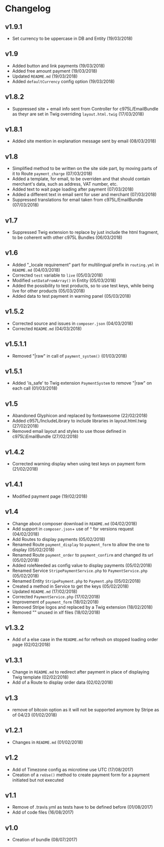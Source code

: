 # Changelog

v1.9.1
------
- Set currency to be uppercase in DB and Entity (19/03/2018)

v1.9
----
- Added button and link payments (19/03/2018)
- Added free amount payment (19/03/2018)
- Updated `README.md` (19/03/2018)
- Added `defaultCurrency` config option (19/03/2018)

v1.8.2
------
- Suppressed site + email info sent from Controller for c975L/EmailBundle as theyr are set in Twig overriding `layout.html.twig` (17/03/2018)

v1.8.1
------
- Added site mention in explanation message sent by email (08/03/2018)

v1.8
----
- Simplified method to be written on the site side part, by moving parts of it to Route `payment_charge` (07/03/2018)
- Added a template, for email, to be overriden and that should contain merchant's data, such as address, VAT number, etc.
- Added text to wait page loading after payment (07/03/2018)
- Added a different text in email sent for user and merchant (07/03/2018)
- Suppressed translations for email taken from c975L/EmailBundle (07/03/2018)

v1.7
----
- Suppressed Twig extension to replace by just include the html fragment, to be coherent with other c975L Bundles (06/03/2018)

v1.6
----
- Added "_locale requirement" part for multilingual prefix in `routing.yml` in `README.md` (04/03/2018)
- Corrected `test` variable to `live` (05/03/2018)
- Modified `setDataFromArray()` in Entity (05/03/2018)
- Added the possibility to test products, so to use test keys, while being live for other products (05/03/2018)
- Added data to test payment in warning panel (05/03/2018)

v1.5.2
------
- Corrected source and issues in `composer.json` (04/03/2018)
- Corrected `README.md` (04/03/2018)

v1.5.1.1
--------
- Removed "|raw" in call of `payment_system()` (01/03/2018)

v1.5.1
------
- Added 'is_safe' to Twig extension `PaymentSystem` to remove "|raw" on each call (01/03/2018)

v1.5
----
- Abandoned Glyphicon and replaced by fontawesome (22/02/2018)
- Added c957L/IncludeLibrary to include libraries in layout.html.twig (27/02/2018)
- Removed email layout and styles to use those defined in c975L\EmailBundle (27/02/2018)

v1.4.2
------
- Corrected warning display when using test keys on payment form (21/02/2018)

v1.4.1
------
- Modified payment page (19/02/2018)

v1.4
----
- Change about composer download in `README.md` (04/02/2018)
- Add support in `composer.json`+ use of ^ for versions request (04/02/2018)
- Add Routes to display payments (05/02/2018)
- Renamed Route `payment_display`  to `payment_form` to allow the one to display (05/02/2018)
- Renamed Route `payment_order`  to `payment_confirm` and changed its url (05/02/2018)
- Added roleNeeded as config value to display payments (05/02/2018)
- Renamed Service `StripePaymentService.php` to `PaymentService.php` (05/02/2018)
- Renamed Entity `StripePayment.php` to `Payment.php` (05/02/2018)
- Created a method in Service to get the keys (05/02/2018)
- Updated `README.md` (17/02/2018)
- Corrected `PaymentService.php` (17/02/2018)
- Improvement of `payment_form` (18/02/2018)
- Removed Stripe logos and replaced by a Twig extension (18/02/2018)
- Removed "<![CDATA[]]>" unused in xlf files (18/02/2018)

v1.3.2
------
- Add of a else case in the `README.md` for refresh on stopped loading order page (02/02/2018)

v1.3.1
------
- Change in `README.md` to redirect after payment in place of displaying Twig template (02/02/2018)
- Add of a Route to display order data (02/02/2018)

v1.3
----
- remove of bitcoin option as it will not be supported anymore by Stripe as of 04/23 (01/02/2018)

v1.2.1
------
- Changes in `README.md` (01/02/2018)

v1.2
----
- Add of Timezone config as microtime use UTC (17/08/2017)
- Creation of a `reUse()` method to create payment form for a payment initiated but not executed

v1.1
----
- Remove of .travis.yml as tests have to be defined before (01/08/2017)
- Add of code files (16/08/2017)

v1.0
----
- Creation of bundle (08/07/2017)